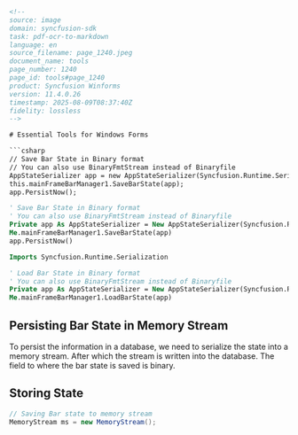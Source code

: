 ```html
<!--
source: image
domain: syncfusion-sdk
task: pdf-ocr-to-markdown
language: en
source_filename: page_1240.jpeg
document_name: tools
page_number: 1240
page_id: tools#page_1240
product: Syncfusion Winforms
version: 11.4.0.26
timestamp: 2025-08-09T08:37:40Z
fidelity: lossless
-->

# Essential Tools for Windows Forms

```csharp
// Save Bar State in Binary format
// You can also use BinaryFmtStream instead of Binaryfile
AppStateSerializer app = new AppStateSerializer(Syncfusion.Runtime.Serialization.SerializeMode.BinaryFile, "Barstate");
this.mainFrameBarManager1.SaveBarState(app);
app.PersistNow();
```

```vb
' Save Bar State in Binary format
' You can also use BinaryFmtStream instead of Binaryfile
Private app As AppStateSerializer = New AppStateSerializer(Syncfusion.Runtime.Serialization.SerializeMode.BinaryFile, "Barstate")
Me.mainFrameBarManager1.SaveBarState(app)
app.PersistNow()
```

```vb
Imports Syncfusion.Runtime.Serialization

' Load Bar State in Binary format
' You can also use BinaryFmtStream instead of Binaryfile
Private app As AppStateSerializer = New AppStateSerializer(Syncfusion.Runtime.Serialization.SerializeMode.BinaryFile, "Barstate")
Me.mainFrameBarManager1.LoadBarState(app)
```

## Persisting Bar State in Memory Stream

To persist the information in a database, we need to serialize the state into a memory stream. After which the stream is written into the database. The field to where the bar state is saved is binary.

## Storing State

```csharp
// Saving Bar state to memory stream
MemoryStream ms = new MemoryStream();
```

<!-- tags: [syncfusion, winforms, bar state, serialization, stream, memory, database] keywords: [barstate, binary file, memory stream, persist, database, state] -->
```